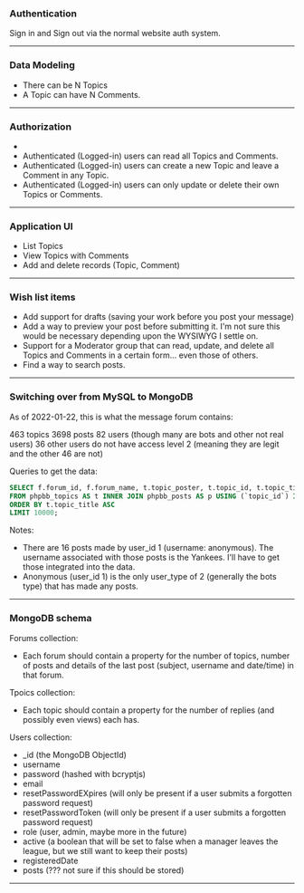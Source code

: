 ### Authentication

Sign in and Sign out via the normal website auth system.

---

### Data Modeling

-   There can be N Topics
-   A Topic can have N Comments.

---

### Authorization

-
-   Authenticated (Logged-in) users can read all Topics and Comments.
-   Authenticated (Logged-in) users can create a new Topic and leave a Comment in any Topic.
-   Authenticated (Logged-in) users can only update or delete their own Topics or Comments.

---

### Application UI

-   List Topics
-   View Topics with Comments
-   Add and delete records (Topic, Comment)

---

### Wish list items

-   Add support for drafts (saving your work before you post your message)
-   Add a way to preview your post before submitting it. I'm not sure this would be necessary depending upon the WYSIWYG I settle on.
-   Support for a Moderator group that can read, update, and delete all Topics and Comments in a certain form... even those of others.
-   Find a way to search posts.

---

### Switching over from MySQL to MongoDB

As of 2022-01-22, this is what the message forum contains:

463 topics
3698 posts
82 users (though many are bots and other not real users)
36 other users do not have access level 2 (meaning they are legit and the other 46 are not)

Queries to get the data:

```sql
SELECT f.forum_id, f.forum_name, t.topic_poster, t.topic_id, t.topic_title, p.post_id, p.post_subject, p.post_time, u.user_id, u.username 
FROM phpbb_topics AS t INNER JOIN phpbb_posts AS p USING (`topic_id`) INNER JOIN phpbb_forums AS f ON t.forum_id=f.forum_id INNER JOIN phpbb_users AS u ON u.user_id=p.poster_id 
ORDER BY t.topic_title ASC 
LIMIT 10000;
```

Notes:

-   There are 16 posts made by user_id 1 (username: anonymous). The username associated with those posts is the Yankees. I'll have to get those integrated into the data.
-   Anonymous (user_id 1) is the only user_type of 2 (generally the bots type) that has made any posts.

---

### MongoDB schema

Forums collection:

-   Each forum should contain a property for the number of topics, number of posts and details of the last post (subject, username and date/time) in that forum.

Tpoics collection:

-   Each topic should contain a property for the number of replies (and possibly even views) each has.

Users collection:

-   \_id (the MongoDB ObjectId)
-   username
-   password (hashed with bcryptjs)
-   email
-   resetPasswordEXpires (will only be present if a user submits a forgotten password request)
-   resetPasswordToken (will only be present if a user submits a forgotten password request)
-   role (user, admin, maybe more in the future)
-   active (a boolean that will be set to false when a manager leaves the league, but we still want to keep their posts)
-   registeredDate
-   posts (??? not sure if this should be stored)

---
